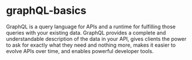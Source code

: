 # graphQL-basics

GraphQL is a query language for APIs and a runtime for fulfilling those queries with your existing data.
GraphQL provides a complete and understandable description of the data in your API, gives clients the power to ask for exactly what they need and nothing more,
makes it easier to evolve APIs over time, and enables powerful developer tools.
